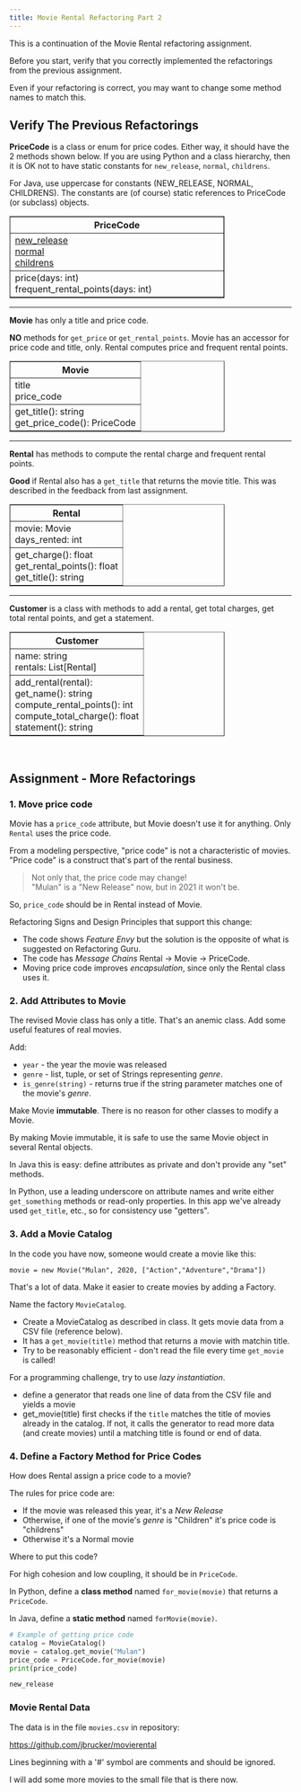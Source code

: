 ```yaml
---
title: Movie Rental Refactoring Part 2
---
```


This is a continuation of the Movie Rental refactoring assignment.

Before you start, verify that you correctly implemented the refactorings
from the previous assignment.

Even if your refactoring is correct, you may want to change some method names to match this.

## Verify The Previous Refactorings

**PriceCode** is a class or enum for price codes.
Either way, it should have the 2 methods shown below.
If you are using Python and a class hierarchy, then it is
OK not to have static constants for `new_release`, `normal`, `childrens`.

For Java, use uppercase for constants (NEW\_RELEASE, NORMAL, CHILDRENS).
The constants are (of course) static references to PriceCode (or subclass) objects.

<table border="1" style="width:24em">
<tr><th width="40%">PriceCode</th></tr>
<tr><td>
<u>new_release</u> <br/>
<u>normal</u> <br/>
<u>childrens</u> <br/>
</td>
</tr>
<tr><td>
price(days: int) <br/>
frequent_rental_points(days: int)
</td>
</tr>
</table>

---
**Movie** has only a title and price code.

**NO** methods for `get_price` or `get_rental_points`.  Movie has an accessor for price code and title, only. Rental computes price and frequent rental points.

<table border="1" style="width:24em;">
<tr><th>Movie</th></tr>
<tr><td>
title <br/>
price_code <br/>
</td>
</tr>
<tr><td>
get_title(): string <br/>
get_price_code(): PriceCode
</td>
</tr>
</table>

---

**Rental** has methods to compute the rental charge and frequent rental points.

**Good** if Rental also has a `get_title` that returns the movie title.  This was described in the feedback from last assignment.

<table border="1" style="width:24em;">
<tr><th>Rental</th></tr>
<tr><td>
movie: Movie <br/>
days_rented: int
</td>
</tr>
<tr><td>
get_charge(): float <br/>
get_rental_points(): float <br/>
get_title(): string <br/>
</td>
</tr>
</table>

---

**Customer** is a class with methods to add a rental, get total charges, get total rental points, and get a statement.

<table border="1" style="width:24em;">
<tr><th>Customer</th></tr>
<tr><td>
name: string <br/>
rentals: List[Rental]
</td>
</tr>
<tr><td>
add_rental(rental): <br/>
get_name(): string <br/>
compute_rental_points(): int <br/>
compute_total_charge(): float <br/>
statement(): string
</td>
</tr>
</table>

&nbsp;

## Assignment - More Refactorings

### 1. Move price code

Movie has a `price_code` attribute, but Movie doesn't use it for anything.
Only `Rental` uses the price code.

From a modeling perspective, "price code" is not a characteristic of movies.
"Price code" is a construct that's part of the rental business.

> Not only that, the price code may change!    
> "Mulan" is a "New Release" now, but in 2021 it won't be.    

So, `price_code` should be in Rental instead of Movie.

Refactoring Signs and Design Principles that support this change:

* The code shows *Feature Envy* but the solution is the opposite of what is suggested on Refactoring Guru.
* The code has *Message Chains* Rental -> Movie -> PriceCode.
* Moving price code improves *encapsulation*, since only the Rental class uses it.

### 2. Add Attributes to Movie

The revised Movie class has only a title. That's an anemic class. Add some useful features of real movies.

Add:
* `year` - the year the movie was released
* `genre` - list, tuple, or set of Strings representing *genre*.
* `is_genre(string)` - returns true if the string parameter matches one of the movie's *genre*.  

Make Movie **immutable**. There is no reason for other classes to modify a Movie.

By making Movie immutable, it is safe to use the same Movie object in several Rental objects.

In Java this is easy: define attributes as private and don't provide any "set" methods.

In Python, use a leading underscore on attribute names and write either `get_something` methods or read-only properties.  In this app we've already used `get_title`, etc., so for consistency use "getters".

### 3. Add a Movie Catalog

In the code you have now, someone would create a movie like this:
```
movie = new Movie("Mulan", 2020, ["Action","Adventure","Drama"])
```

That's a lot of data.  Make it easier to create movies by adding a Factory.

Name the factory `MovieCatalog`.

* Create a MovieCatalog as described in class. It gets movie data from a CSV file (reference below).
* It has a `get_movie(title)` method that returns a movie with matchin title.
* Try to be reasonably efficient - don't read the file every time `get_movie` is called!

For a programming challenge, try to use *lazy instantiation*.
- define a generator that reads one line of data from the CSV file and yields a movie
- get_movie(title) first checks if the `title` matches the title of movies already in the catalog. If not, it calls the generator to read more data (and create movies) until a matching title is found or end of data.

### 4. Define a Factory Method for Price Codes

How does Rental assign a price code to a movie?

The rules for price code are:

* If the movie was released this year, it's a *New Release*
* Otherwise, if one of the movie's *genre* is "Children" it's price code is "childrens"
* Otherwise it's a Normal movie

Where to put this code?  

For high cohesion and low coupling, it should be in `PriceCode`.

In Python, define a **class method** named `for_movie(movie)` that returns a `PriceCode`.

In Java, define a **static method** named `forMovie(movie)`.

```python
# Example of getting price code
catalog = MovieCatalog()
movie = catalog.get_movie("Mulan")
price_code = PriceCode.for_movie(movie)
print(price_code)

new_release
```

### Movie Rental Data

The data is in the file `movies.csv` in repository:

https://github.com/jbrucker/movierental

Lines beginning with a '#' symbol are comments and should be ignored.

I will add some more movies to the small file that is there now.
